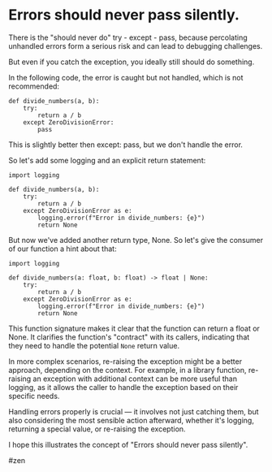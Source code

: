 # Errors should never pass silently.

There is the "should never do" try - except - pass, because percolating unhandled errors form a serious risk and can lead to debugging challenges.

But even if you catch the exception, you ideally still should do something.

In the following code, the error is caught but not handled, which is not recommended:

```
def divide_numbers(a, b):
    try:
        return a / b
    except ZeroDivisionError:
        pass
```

This is slightly better then except: pass, but we don't handle the error.

So let's add some logging and an explicit return statement:

```
import logging

def divide_numbers(a, b):
    try:
        return a / b
    except ZeroDivisionError as e:
        logging.error(f"Error in divide_numbers: {e}")
        return None
```

But now we've added another return type, None. So let's give the consumer of our function a hint about that:

```
import logging

def divide_numbers(a: float, b: float) -> float | None:
    try:
        return a / b
    except ZeroDivisionError as e:
        logging.error(f"Error in divide_numbers: {e}")
        return None
```

This function signature makes it clear that the function can return a float or None. It clarifies the function's "contract" with its callers, indicating that they need to handle the potential `None` return value.

In more complex scenarios, re-raising the exception might be a better approach, depending on the context. For example, in a library function, re-raising an exception with additional context can be more useful than logging, as it allows the caller to handle the exception based on their specific needs.

Handling errors properly is crucial — it involves not just catching them, but also considering the most sensible action afterward, whether it's logging, returning a special value, or re-raising the exception.

I hope this illustrates the concept of "Errors should never pass silently".

#zen
